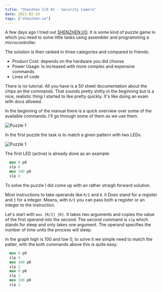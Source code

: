 ```yaml
---
title: "Shenzhen I/O #1 - Security Camera"
date: 2021-02-24
tags: ["shenzhen-io"]
---
```


A few days ago I tried out [SHENZHEN I/O](https://store.steampowered.com/app/504210/SHENZHEN_IO/). It is some kind of puzzle game in which you need to solve little tasks using assembler and programming a microcontroller.

The solution is then ranked in three categories and compared to friends:

- Product Cost: depends on the hardware you did choose
- Power Usage: Is increased with more complex and expensive commands
- Lines of code

There is no tutorial. All you have is a 50 sheet documentation about the chips an the commands. That sounds pretty shitty in the beginning but is a nice, realistic thing I started to like pretty quickly. It's like doing an exam with docs allowed.

In the beginning of the manual there is a quick overview over some of the available commands. I'll go through some of them as we use them.

![Puzzle 1](/img/shenzhen/shenzhen-io-0.png)


In the first puzzle the task is to match a given pattern with two LEDs.

![Puzzle 1](/img/shenzhen/shenzhen-io-1.png)

The first LED (active) is already done as an example:

```nasm
  mov 0 p0
  slp 6
  mov 100 p0
  slp 6
```

To solve the puzzle I did come up with an rather straigh forward solution.

Most instructions to take operands like `R/I` and `R`. `R` Does stand for a register and `I` for a integer. Means, with `R/I` you can pass both a register or an integer to the instruction.

Let's start with `mov [R/I] [R]`. It takes two arguments and copies the value of the first operand into the second. The second command is `slp` which stands for sleep and only takes one argument. The operand specifies the number of time units the process will sleep.

In the graph high is 100 and low 0, to solve it we simple need to match the patter, with the both commands above this is quite easy:

```nasm
  mov 0 p0
  slp 4
  mov 100 p0
  slp 2
  mov 0 p0
  slp 1
  mov 100 p0
  slp 1
```